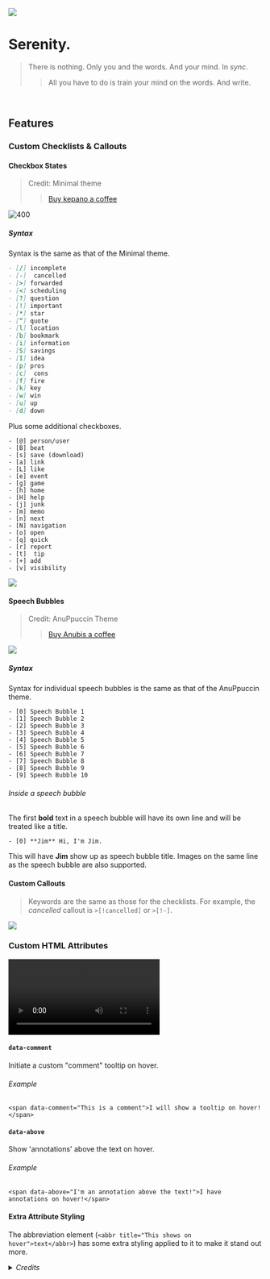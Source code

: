 ![](cover-big.png)

# Serenity.
> There is nothing. Only you and the words. And your mind. In *sync*.
>> All you have to do is train your mind on the words. And write.

<br>

## Features

### Custom Checklists & Callouts

#### Checkbox States
> Credit: Minimal theme
>> [Buy kepano a coffee](https://www.buymeacoffee.com/kepano)

![400](checklists.png)

##### Syntax
Syntax is the same as that of the Minimal theme.

```markdown
- [/] incomplete
- [-]  cancelled
- [>] forwarded
- [<] scheduling
- [?] question
- [!] important
- [*] star
- [“] quote
- [l] location
- [b] bookmark
- [i] information
- [S] savings
- [I] idea
- [p] pros
- [c]  cons
- [f] fire
- [k] key
- [w] win
- [u] up
- [d] down 
```
      
Plus some additional checkboxes.

```
- [@] person/user
- [B] beat
- [s] save (download)
- [a] link 
- [L] like
- [e] event
- [g] game
- [h] home
- [H] help 
- [j] junk
- [m] memo
- [n] next
- [N] navigation 
- [o] open
- [q] quick
- [r] report
- [t]  tip
- [+] add
- [v] visibility
```
 
   ![](checklists2.png)   
   
#### Speech Bubbles
> Credit: AnuPpuccin Theme
>>  [Buy Anubis a coffee](https://www.buymeacoffee.com/anubisnekhet)

![](speech-bubbles.png)


##### Syntax

Syntax for individual speech bubbles is the same as that of the AnuPpuccin theme. 

```
- [0] Speech Bubble 1
- [1] Speech Bubble 2
- [2] Speech Bubble 3
- [3] Speech Bubble 4
- [4] Speech Bubble 5
- [5] Speech Bubble 6
- [6] Speech Bubble 7
- [7] Speech Bubble 8
- [8] Speech Bubble 9
- [9] Speech Bubble 10
```

###### Inside a speech bubble
The first **bold** text in a speech bubble will have its own line and will be treated like a title.

```
- [0] **Jim** Hi, I'm Jim.
```

This will have **Jim** show up as speech bubble title.
Images on the same line as the speech bubble are also supported.

#### Custom Callouts
> Keywords are the same as those for the checklists.
>For example, the *cancelled* callout is `>[!cancelled]` or `>[!-]`.

![](callouts.png)

### Custom HTML Attributes



 
<video src="https://user-images.githubusercontent.com/121056178/236698461-aef8ce87-fa95-403e-8ab6-6cbf09be4c04.mp4" controls="controls" style="max-width: 730px;">
</video>




#### `data-comment`
Initiate a custom "comment" tooltip on hover.

###### Example
`<span data-comment="This is a comment">I will show a tooltip on hover!</span>`


#### `data-above`
Show 'annotations' above the text on hover.

###### Example
`<span data-above="I'm an annotation above the text!">I have annotations on hover!</span>`


#### Extra Attribute Styling

The abbreviation element (`<abbr title="This shows on hover">text</abbr>`) has some extra styling applied to it to make it stand out more.



<details> <summary> <em>Credits</em> </summary>


-  [kepano - Minimal checkboxes](https://www.buymeacoffee.com/kepano)
- [Anubis - AnuPpuccin Speech Bubbles](https://www.buymeacoffee.com/anubisnekhet)
- [threethan - Material Flat Theme's FAB button](https://github.com/threethan/obsidian-material-flat-theme)
- [therazam - compact settings style](https://github.com/Bluemoondragon07/Obsidian-Serenity/issues/1#issuecomment-1515320958)
- [chrisgrieser - Shimmering Focus inspiration for backlinks](https://github.com/chrisgrieser/shimmering-focus)  

</details>
